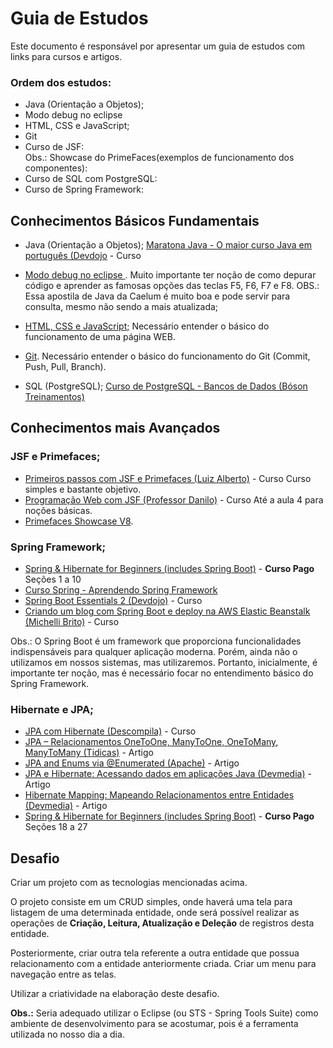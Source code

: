 # Guia de Estudos
Este documento é responsável por apresentar um guia de estudos com links para cursos e artigos.

### Ordem dos estudos:

- Java (Orientação a Objetos);
- Modo debug no eclipse
- HTML, CSS e JavaScript;
- Git
- Curso de JSF:  
  Obs.: Showcase do PrimeFaces(exemplos de funcionamento dos componentes):
- Curso de SQL com PostgreSQL:
- Curso de Spring Framework:

## Conhecimentos Básicos Fundamentais

- Java (Orientação a Objetos); 
[Maratona Java - O maior curso Java em português (Devdojo](https://www.youtube.com/watch?v=kkOSweUhGZM&list=PL62G310vn6nHrMr1tFLNOYP_c73m6nAzL) - Curso

- [Modo debug no eclipse ](https://www.caelum.com.br/apostila-java-orientacao-objetos/apendice-debugging#o-que-e-debugar).
Muito importante ter noção de como depurar código e aprender as famosas opções das teclas F5, F6, F7 e F8. OBS.: Essa apostila de Java da Caelum é muito boa e pode servir para consulta, mesmo não sendo a mais atualizada;

- [HTML, CSS e JavaScript;](https://www.rocketseat.com.br/discover)
Necessário entender o básico do funcionamento de uma página WEB.

- [Git](https://web.dio.me/course/introducao-ao-git-e-ao-github/learning/75b9fe49-6ed4-4480-83a7-7e37fc356aa9).
Necessário entender o básico do funcionamento do Git (Commit, Push, Pull, Branch).

- SQL (PostgreSQL);
[Curso de PostgreSQL - Bancos de Dados (Bóson Treinamentos)](https://www.youtube.com/watch?v=Z_SPrzlT4Fc&list=PLucm8g_ezqNoAkYKXN_zWupyH6hQCAwxY)

## Conhecimentos mais Avançados
### JSF e Primefaces;
- [Primeiros passos com JSF e Primefaces (Luiz Alberto)](https://www.youtube.com/watch?v=xdbdfUmPd8c&list=PLnOrFdw5rkTyj3km618OLh5nCatSELRFh) - Curso
Curso simples e bastante objetivo.
- [Programação Web com JSF (Professor Danilo)](https://www.youtube.com/watch?v=4jwVZCJ7L4U&list=PLi-pH2tKqA2BuyViCIt6QR9Zd9nx8blGf) - Curso
Até a aula 4 para noções básicas.
- [Primefaces Showcase V8](https://www.primefaces.org/showcase-v8/).

### Spring Framework;
- [Spring & Hibernate for Beginners (includes Spring Boot)](https://www.udemy.com/course/spring-hibernate-tutorial/) - **Curso Pago**
Seções 1 a 10
- [Curso Spring - Aprendendo Spring Framework](https://www.youtube.com/watch?v=KIoMhHiap88&list=PLmPk8AhMVhETu1h9ZgVZyvquzrY4BwVWS)
- [Spring Boot Essentials 2 (Devdojo)](https://www.youtube.com/watch?v=bCzsSXE4Jzg&list=PL62G310vn6nFBIxp6ZwGnm8xMcGE3VA5H) - Curso
- [Criando um blog com Spring Boot e deploy na AWS Elastic Beanstalk (Michelli Brito)](https://www.youtube.com/watch?v=UdJYuwnqL3I&list=PL8iIphQOyG-AdKMQWtt1bqdVm8QUnX7_S) - Curso

Obs.: O Spring Boot é um framework que proporciona funcionalidades indispensáveis para qualquer aplicação moderna. Porém, ainda não o utilizamos em nossos sistemas, mas utilizaremos. Portanto, inicialmente, é importante ter noção, mas é necessário focar no entendimento básico do Spring Framework.

### Hibernate e JPA;
- [JPA com Hibernate (Descompila)](https://www.youtube.com/watch?v=398Ul6wq5U4&list=PLWd_VnthxxLecV572IBOKhJhg-k1HkisY) - Curso
- [JPA – Relacionamentos OneToOne, ManyToOne, OneToMany, ManyToMany (Tidicas)](https://www.tidicas.com.br/?p=2058) - Artigo
- [JPA and Enums via @Enumerated (Apache)](https://tomee.apache.org/examples-trunk/jpa-enumerated/) - Artigo
- [JPA e Hibernate: Acessando dados em aplicações Java (Devmedia)](https://www.devmedia.com.br/jpa-e-hibernate-acessando-dados-em-aplicacoes-java/32711) - Artigo
- [Hibernate Mapping: Mapeando Relacionamentos entre Entidades (Devmedia)](https://www.devmedia.com.br/hibernate-mapping-mapeando-relacionamentos-entre-entidades/29445) - Artigo
- [Spring & Hibernate for Beginners (includes Spring Boot)](https://www.udemy.com/course/spring-hibernate-tutorial/) - **Curso Pago**
  Seções 18 a 27

## Desafio
Criar um projeto com as tecnologias mencionadas acima.

O projeto consiste em um CRUD simples, onde haverá uma tela para listagem de uma determinada entidade, onde será possível realizar as operações de **Criação, Leitura, Atualização e Deleção** de registros desta entidade.

Posteriormente, criar outra tela referente a outra entidade que possua relacionamento com a entidade anteriormente criada. Criar um menu para navegação entre as telas.

Utilizar a criatividade na elaboração deste desafio.

**Obs.:** Seria adequado utilizar o Eclipse (ou STS - Spring Tools Suite) como ambiente de desenvolvimento para se acostumar, pois é a ferramenta utilizada no nosso dia a dia.
